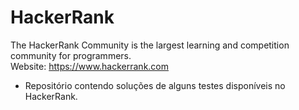 # HackerRank

The HackerRank Community is the largest learning and competition community for programmers.
<br>
Website: https://www.hackerrank.com

- Repositório contendo soluções de alguns testes disponíveis no HackerRank.
